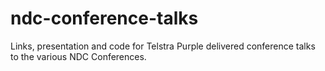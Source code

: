 # ndc-conference-talks
Links, presentation and code for Telstra Purple delivered conference talks to the various NDC Conferences.
